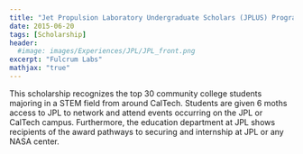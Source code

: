 ```yaml
---
title: "Jet Propulsion Laboratory Undergraduate Scholars (JPLUS) Program"
date: 2015-06-20
tags: [Scholarship]
header:
  #image: images/Experiences/JPL/JPL_front.png
excerpt: "Fulcrum Labs"
mathjax: "true"
---
```

This scholarship recognizes the top 30 community college students majoring  in a STEM field from around CalTech. Students are given 6 moths access to JPL to network and attend events occurring on the JPL or CalTech campus. Furthermore, the education department at JPL shows recipients of the award pathways to securing and internship at JPL or any NASA center.

